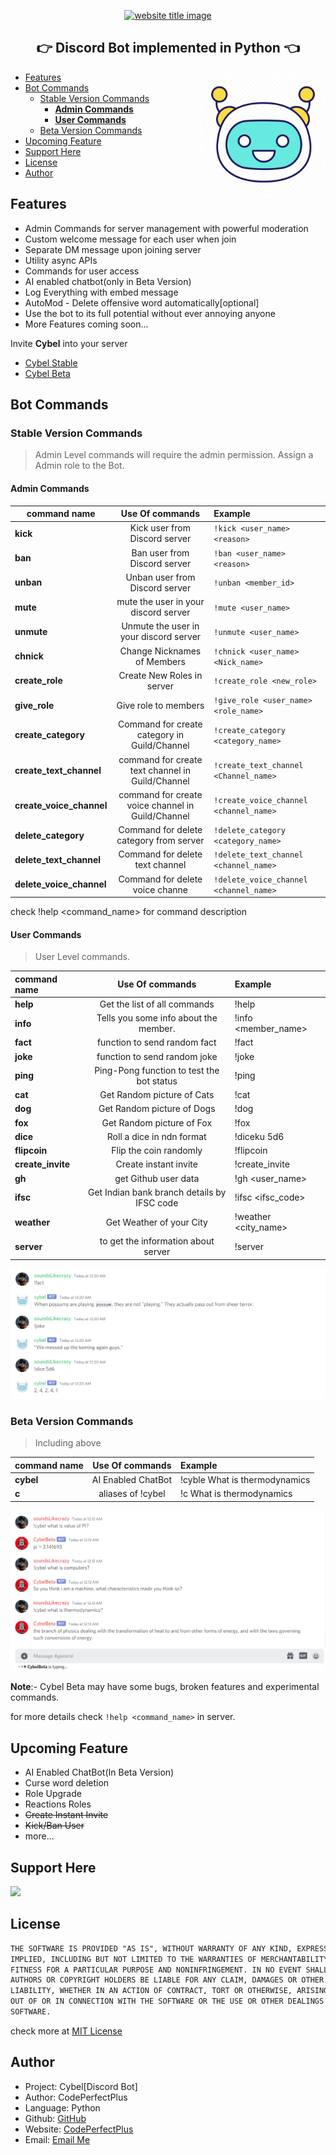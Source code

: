 <p align="center">
  <a href="https://py-contributors.github.io/awesomeScripts/"><img src="https://capsule-render.vercel.app/api?type=rect&color=ffdd00&height=100&section=header&text=Cybel&fontSize=80%&fontColor=ffffff" alt="website title image"></a>

  <h2 align="center">👉 Discord Bot implemented in Python 👈</h2>
</p>


<img style="border-radius: 20%" align="right" src="images/cybel_icon.jpg" height="200" width="200" alt="pycontributors logo">

- [Features](#features)
- [Bot Commands](#bot-commands)
  - [Stable Version Commands](#stable-version-commands)
    - [**Admin Commands**](#admin-commands)
    - [**User Commands**](#user-commands)
  - [Beta Version Commands](#beta-version-commands)
- [Upcoming Feature](#upcoming-feature)
- [Support Here](#support-here)
- [License](#license)
- [Author](#author)

## Features

- Admin Commands for server management with powerful moderation
- Custom welcome message for each user when join
- Separate DM message upon joining server
- Utility async APIs
- Commands for user access
- AI enabled chatbot(only in Beta Version)
- Log Everything with embed message
- AutoMod - Delete offensive word automatically[optional]
- Use the bot to its full potential without ever annoying anyone
- More Features coming soon...

Invite **Cybel** into your server

- [Cybel Stable](https://discord.com/api/oauth2/authorize?client_id=832137823309004800&permissions=142337&scope=bot)
- [Cybel Beta](https://discord.com/api/oauth2/authorize?client_id=831918257166090250&permissions=142337&scope=bot)

## Bot Commands

### Stable Version Commands

> Admin Level commands will require the admin permission. Assign a Admin role to the Bot.

#### **Admin Commands**

| command name             |                  Use Of commands                  | Example                                |
| ------------------------ | :-----------------------------------------------: | :------------------------------------- |
| **kick**                 |           Kick user from Discord server           | `!kick <user_name> <reason>`           |
| **ban**                  |           Ban user from Discord server            | `!ban <user_name> <reason>`            |
| **unban**                |          Unban user from Discord server           | `!unban <member_id>`                   |
| **mute**                 |       mute the user in your discord server        | `!mute <user_name>`                    |
| **unmute**               |      Unmute the user in your discord server       | `!unmute <user_name>`                  |
| **chnick**               |            Change Nicknames of Members            | `!chnick <user_name> <Nick_name>`      |
| **create_role**          |            Create New Roles in server             | `!create_role <new_role>`              |
| **give_role**            |               Give role to members                | `!give_role <user_name> <role_name>`   |
| **create_category**      |   Command for create category in Guild/Channel    | `!create_category <category_name>`     |
| **create_text_channel**  | command for create text channel in Guild/Channel  | `!create_text_channel <Channel_name>`  |
| **create_voice_channel** | command for create voice channel in Guild/Channel | `!create_voice_channel <channel_name>` |
| **delete_category**      |      Command for delete category from server      | `!delete_category <category_name>`     |
| **delete_text_channel**  |          Command for delete text channel          | `!delete_text_channel <channel_name>`  |
| **delete_voice_channel** |          Command for delete voice channe          | `!delete_voice_channel <channel_name>` |

check !help <command_name> for command description

#### **User Commands**

> User Level commands.

| command name      |               Use Of commands               | Example              |
| :---------------- | :-----------------------------------------: | :------------------- |
| **help**          |        Get the list of all commands         | !help                |
| **info**          |    Tells you some info about the member.    | !info <member_name>  |
| **fact**          |        function to send random fact         | !fact                |
| **joke**          |        function to send random joke         | !joke                |
| **ping**          |  Ping-Pong function to test the bot status  | !ping                |
| **cat**           |         Get Random picture of Cats          | !cat                 |
| **dog**           |         Get Random picture of Dogs          | !dog                 |
| **fox**           |          Get Random picture of Fox          | !fox                 |
| **dice**          |          Roll a dice in ndn format          | !diceku 5d6          |
| **flipcoin**      |           Flip the coin randomly            | !flipcoin            |
| **create_invite** |            Create instant invite            | !create_invite       |
| **gh**            |            get Github user data             | !gh <user_name>      |
| **ifsc**          | Get Indian bank branch details by IFSC code | !ifsc <ifsc_code>    |
| **weather**       |          Get Weather of your City           | !weather <city_name> |
| **server**        |     to get the information about server     | !server              |

![Conversation with Cybel](images/sample.png)

### Beta Version Commands

> Including above

| command name |  Use Of commands   | Example                       |
| ------------ | :----------------: | :---------------------------- |
| **cybel**    | AI Enabled ChatBot | !cyble What is thermodynamics |
| **c**        | aliases of !cybel  | !c What is thermodynamics     |

![Conversation with Cybel](images/sample2.png)

**Note**:- Cybel Beta may have some bugs, broken features and experimental commands.

for more details check `!help <command_name>` in server.

## Upcoming Feature

- AI Enabled ChatBot(In Beta Version)
- Curse word deletion
- Role Upgrade
- Reactions Roles
- ~~Create Instant Invite~~
- ~~Kick/Ban User~~
- more...

## Support Here

<a href="https://www.buymeacoffee.com/codeperfectplus"><img src="https://img.buymeacoffee.com/button-api/?text=Buy me a book&emoji=📖&slug=codeperfectplus&button_colour=FFDD00&font_colour=000000&font_family=Cookie&outline_colour=000000&coffee_colour=ffffff"></a>

## License

```txt
THE SOFTWARE IS PROVIDED "AS IS", WITHOUT WARRANTY OF ANY KIND, EXPRESS OR
IMPLIED, INCLUDING BUT NOT LIMITED TO THE WARRANTIES OF MERCHANTABILITY,
FITNESS FOR A PARTICULAR PURPOSE AND NONINFRINGEMENT. IN NO EVENT SHALL THE
AUTHORS OR COPYRIGHT HOLDERS BE LIABLE FOR ANY CLAIM, DAMAGES OR OTHER
LIABILITY, WHETHER IN AN ACTION OF CONTRACT, TORT OR OTHERWISE, ARISING FROM,
OUT OF OR IN CONNECTION WITH THE SOFTWARE OR THE USE OR OTHER DEALINGS IN THE
SOFTWARE.
```

check more at [MIT License](/LICENSE)

## Author

- Project: Cybel[Discord Bot]
- Author: CodePerfectPlus
- Language: Python
- Github: [GitHub](https://github.com/codePerfectPlus)
- Website: [CodePerfectPlus](http://codeperfectplus.herokuapp.com/)
- Email: [Email Me](mailto:codeperfectplus@gmail.com)